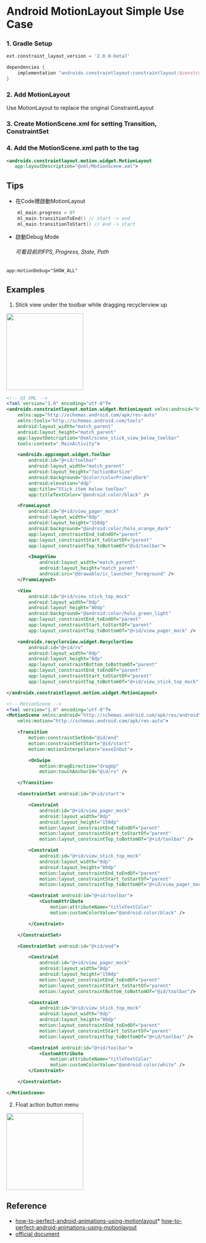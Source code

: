 # Android MotionLayout Simple Use Case

### 1. Gradle Setup 
```groovy
ext.constraint_layout_version = '2.0.0-beta7'

dependencies {
    implementation "androidx.constraintlayout:constraintlayout:$constraint_layout_version"
}
```

### 2. Add MotionLayout
  Use MotionLayout to replace the original ConstraintLayout
  
### 3. Create MotionScene.xml for setting Transition, ConstraintSet

### 4. Add the MotionScene.xml path to the tag
 ```xml
 <androidx.constraintlayout.motion.widget.MotionLayout 
    app:layoutDescription="@xml/MotionScene.xml">
 ```
 
## Tips

* 在Code裡啟動MotionLayout
```kotlin
    ml_main.progress = 0f
    ml_main.transitionToEnd() // start -> end
    ml_main.transitionToStart() // end -> start
```

* 啟動Debug Mode 

  ###### 可看目前的FPS, Progress, State, Path

```xml
app:motionDebug="SHOW_ALL" 
```

## Examples

1. Stick view under the toolbar while dragging recyclerview up

<img src="https://i.imgur.com/0IggcmD.gif" width="200">

```xml
<!-- UI XML -->
<?xml version="1.0" encoding="utf-8"?>
<androidx.constraintlayout.motion.widget.MotionLayout xmlns:android="http://schemas.android.com/apk/res/android"
    xmlns:app="http://schemas.android.com/apk/res-auto"
    xmlns:tools="http://schemas.android.com/tools"
    android:layout_width="match_parent"
    android:layout_height="match_parent"
    app:layoutDescription="@xml/scene_stick_view_below_toolbar"
    tools:context=".MainActivity">

    <androidx.appcompat.widget.Toolbar
        android:id="@+id/toolbar"
        android:layout_width="match_parent"
        android:layout_height="?actionBarSize"
        android:background="@color/colorPrimaryDark"
        android:elevation="4dp"
        app:title="Stick item below toolbar"
        app:titleTextColor="@android:color/black" />

    <FrameLayout
        android:id="@+id/view_pager_mock"
        android:layout_width="0dp"
        android:layout_height="150dp"
        android:background="@android:color/holo_orange_dark"
        app:layout_constraintEnd_toEndOf="parent"
        app:layout_constraintStart_toStartOf="parent"
        app:layout_constraintTop_toBottomOf="@id/toolbar">

        <ImageView
            android:layout_width="match_parent"
            android:layout_height="match_parent"
            android:src="@drawable/ic_launcher_foreground" />
    </FrameLayout>

    <View
        android:id="@+id/view_stick_top_mock"
        android:layout_width="0dp"
        android:layout_height="80dp"
        android:background="@android:color/holo_green_light"
        app:layout_constraintEnd_toEndOf="parent"
        app:layout_constraintStart_toStartOf="parent"
        app:layout_constraintTop_toBottomOf="@+id/view_pager_mock" />

    <androidx.recyclerview.widget.RecyclerView
        android:id="@+id/rv"
        android:layout_width="0dp"
        android:layout_height="0dp"
        app:layout_constraintBottom_toBottomOf="parent"
        app:layout_constraintEnd_toEndOf="parent"
        app:layout_constraintStart_toStartOf="parent"
        app:layout_constraintTop_toBottomOf="@+id/view_stick_top_mock" />

</androidx.constraintlayout.motion.widget.MotionLayout>
```

```xml
<!-- MotionScene -->
<?xml version="1.0" encoding="utf-8"?>
<MotionScene xmlns:android="http://schemas.android.com/apk/res/android"
    xmlns:motion="http://schemas.android.com/apk/res-auto">

    <Transition
        motion:constraintSetEnd="@id/end"
        motion:constraintSetStart="@id/start"
        motion:motionInterpolator="easeInOut">

        <OnSwipe
            motion:dragDirection="dragUp"
            motion:touchAnchorId="@id/rv" />

    </Transition>

    <ConstraintSet android:id="@+id/start">

        <Constraint
            android:id="@+id/view_pager_mock"
            android:layout_width="0dp"
            android:layout_height="150dp"
            motion:layout_constraintEnd_toEndOf="parent"
            motion:layout_constraintStart_toStartOf="parent"
            motion:layout_constraintTop_toBottomOf="@+id/toolbar" />

        <Constraint
            android:id="@+id/view_stick_top_mock"
            android:layout_width="0dp"
            android:layout_height="80dp"
            motion:layout_constraintEnd_toEndOf="parent"
            motion:layout_constraintStart_toStartOf="parent"
            motion:layout_constraintTop_toBottomOf="@+id/view_pager_mock" />

        <Constraint android:id="@+id/toolbar">
            <CustomAttribute
                motion:attributeName="titleTextColor"
                motion:customColorValue="@android:color/black" />

        </Constraint>

    </ConstraintSet>

    <ConstraintSet android:id="@+id/end">

        <Constraint
            android:id="@+id/view_pager_mock"
            android:layout_width="0dp"
            android:layout_height="150dp"
            motion:layout_constraintEnd_toEndOf="parent"
            motion:layout_constraintStart_toStartOf="parent"
            motion:layout_constraintBottom_toBottomOf="@id/toolbar"/>

        <Constraint
            android:id="@+id/view_stick_top_mock"
            android:layout_width="0dp"
            android:layout_height="80dp"
            motion:layout_constraintEnd_toEndOf="parent"
            motion:layout_constraintStart_toStartOf="parent"
            motion:layout_constraintTop_toBottomOf="@+id/toolbar" />

        <Constraint android:id="@+id/toolbar">
            <CustomAttribute
                motion:attributeName="titleTextColor"
                motion:customColorValue="@android:color/white" />
        </Constraint>

    </ConstraintSet>

</MotionScene>
```

2. Float action button menu

<img src="https://i.imgur.com/AYTzVqh.gif" width="200">

## Reference
* [how-to-perfect-android-animations-using-motionlayout](https://medium.com/@gilgoldzweig/how-to-perfect-android-animations-using-motionlayout-286cfa0f4f13)* [how-to-perfect-android-animations-using-motionlayout](https://medium.com/@gilgoldzweig/how-to-perfect-android-animations-using-motionlayout-286cfa0f4f13)
* [official document](https://developer.android.com/reference/androidx/constraintlayout/motion/widget/MotionLayout)